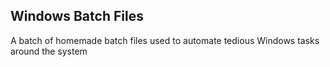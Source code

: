 ## Windows Batch Files
A batch of homemade batch files used to automate tedious Windows tasks around the system
